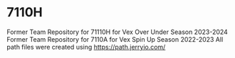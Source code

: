 # 7110H
Former Team Repository for 71110H for Vex Over Under Season 2023-2024
Former Team Repository for 7110A for Vex Spin Up Season 2022-2023
All path files were created using https://path.jerryio.com/
